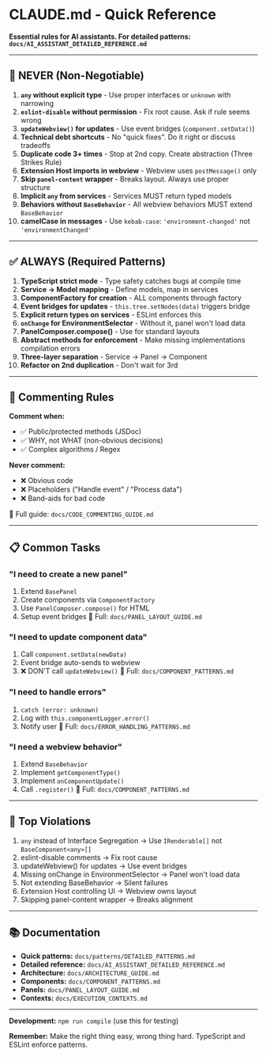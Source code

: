 # CLAUDE.md - Quick Reference

**Essential rules for AI assistants. For detailed patterns: `docs/AI_ASSISTANT_DETAILED_REFERENCE.md`**

---

## 🚫 NEVER (Non-Negotiable)

1. **`any` without explicit type** - Use proper interfaces or `unknown` with narrowing
2. **`eslint-disable` without permission** - Fix root cause. Ask if rule seems wrong
3. **`updateWebview()` for updates** - Use event bridges (`component.setData()`)
4. **Technical debt shortcuts** - No "quick fixes". Do it right or discuss tradeoffs
5. **Duplicate code 3+ times** - Stop at 2nd copy. Create abstraction (Three Strikes Rule)
6. **Extension Host imports in webview** - Webview uses `postMessage()` only
7. **Skip `panel-content` wrapper** - Breaks layout. Always use proper structure
8. **Implicit `any` from services** - Services MUST return typed models
9. **Behaviors without `BaseBehavior`** - All webview behaviors MUST extend `BaseBehavior`
10. **camelCase in messages** - Use `kebab-case`: `'environment-changed'` not `'environmentChanged'`

---

## ✅ ALWAYS (Required Patterns)

1. **TypeScript strict mode** - Type safety catches bugs at compile time
2. **Service → Model mapping** - Define models, map in services
3. **ComponentFactory for creation** - ALL components through factory
4. **Event bridges for updates** - `this.tree.setNodes(data)` triggers bridge
5. **Explicit return types on services** - ESLint enforces this
6. **`onChange` for EnvironmentSelector** - Without it, panel won't load data
7. **PanelComposer.compose()** - Use for standard layouts
8. **Abstract methods for enforcement** - Make missing implementations compilation errors
9. **Three-layer separation** - Service → Panel → Component
10. **Refactor on 2nd duplication** - Don't wait for 3rd

---

## 💬 Commenting Rules

**Comment when:**
- ✅ Public/protected methods (JSDoc)
- ✅ WHY, not WHAT (non-obvious decisions)
- ✅ Complex algorithms / Regex

**Never comment:**
- ❌ Obvious code
- ❌ Placeholders ("Handle event" / "Process data")
- ❌ Band-aids for bad code

📖 Full guide: `docs/CODE_COMMENTING_GUIDE.md`

---

## 📋 Common Tasks

### "I need to create a new panel"
1. Extend `BasePanel`
2. Create components via `ComponentFactory`
3. Use `PanelComposer.compose()` for HTML
4. Setup event bridges
📖 Full: `docs/PANEL_LAYOUT_GUIDE.md`

### "I need to update component data"
1. Call `component.setData(newData)`
2. Event bridge auto-sends to webview
3. ❌ DON'T call `updateWebview()`
📖 Full: `docs/COMPONENT_PATTERNS.md`

### "I need to handle errors"
1. `catch (error: unknown)`
2. Log with `this.componentLogger.error()`
3. Notify user
📖 Full: `docs/ERROR_HANDLING_PATTERNS.md`

### "I need a webview behavior"
1. Extend `BaseBehavior`
2. Implement `getComponentType()`
3. Implement `onComponentUpdate()`
4. Call `.register()`
📖 Full: `docs/COMPONENT_PATTERNS.md`

---

## 🎯 Top Violations

1. `any` instead of Interface Segregation → Use `IRenderable[]` not `BaseComponent<any>[]`
2. eslint-disable comments → Fix root cause
3. updateWebview() for updates → Use event bridges
4. Missing onChange in EnvironmentSelector → Panel won't load data
5. Not extending BaseBehavior → Silent failures
6. Extension Host controlling UI → Webview owns layout
7. Skipping panel-content wrapper → Breaks alignment

---

## 📚 Documentation

- **Quick patterns:** `docs/patterns/DETAILED_PATTERNS.md`
- **Detailed reference:** `docs/AI_ASSISTANT_DETAILED_REFERENCE.md`
- **Architecture:** `docs/ARCHITECTURE_GUIDE.md`
- **Components:** `docs/COMPONENT_PATTERNS.md`
- **Panels:** `docs/PANEL_LAYOUT_GUIDE.md`
- **Contexts:** `docs/EXECUTION_CONTEXTS.md`

---

**Development:** `npm run compile` (use this for testing)

**Remember:** Make the right thing easy, wrong thing hard. TypeScript and ESLint enforce patterns.
